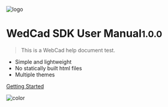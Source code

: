 ![logo](CommonRes\Images\WebCad.ico)


# WedCad SDK User Manual<small>1.0.0</small>

> This is a WebCad help document test.

- Simple and lightweight
- No statically built html files
- Multiple themes

[Getting Started](WebCAD)

![color](#f0f0f0)
